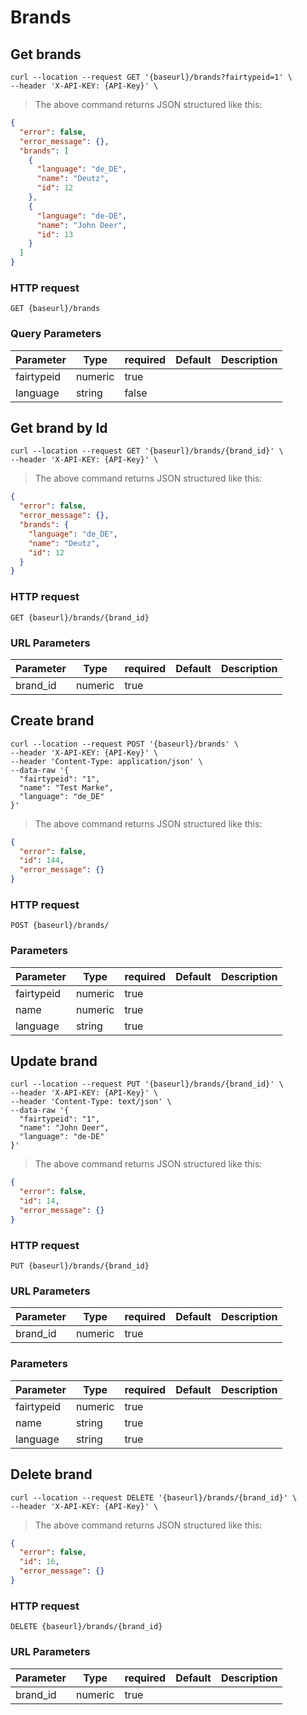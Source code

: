 # Brands

## Get brands

```shell
curl --location --request GET '{baseurl}/brands?fairtypeid=1' \
--header 'X-API-KEY: {API-Key}' \
```

> The above command returns JSON structured like this:

```json
{
  "error": false,
  "error_message": {},
  "brands": [
    {
      "language": "de_DE",
      "name": "Deutz",
      "id": 12
    },
    {
      "language": "de-DE",
      "name": "John Deer",
      "id": 13
    }
  ]
}
```

### HTTP request

`GET {baseurl}/brands`

### Query Parameters

Parameter | Type | required | Default | Description
--------- | ---- | -------- | ------- | -----------
fairtypeid | numeric | true |
language | string | false 


## Get brand by Id
```shell
curl --location --request GET '{baseurl}/brands/{brand_id}' \
--header 'X-API-KEY: {API-Key}' \
```

> The above command returns JSON structured like this:

```json
{
  "error": false,
  "error_message": {},
  "brands": {
    "language": "de_DE",
    "name": "Deutz",
    "id": 12
  }
}
```

### HTTP request

`GET {baseurl}/brands/{brand_id}`

### URL Parameters

Parameter | Type | required | Default | Description
--------- | ---- | -------- | ------- | -----------
brand_id | numeric | true |

## Create brand

```shell
curl --location --request POST '{baseurl}/brands' \
--header 'X-API-KEY: {API-Key}' \
--header 'Content-Type: application/json' \
--data-raw '{
  "fairtypeid": "1",
  "name": "Test Marke",
  "language": "de_DE"
}'
```

> The above command returns JSON structured like this:

```json
{
  "error": false,
  "id": 144,
  "error_message": {}
}
```

### HTTP request

`POST {baseurl}/brands/`

### Parameters

Parameter | Type | required | Default | Description
--------- | ---- | -------- | ------- | -----------
fairtypeid | numeric | true | | |
name | numeric | true | | |
language | string | true | |


## Update brand

```shell
curl --location --request PUT '{baseurl}/brands/{brand_id}' \
--header 'X-API-KEY: {API-Key}' \
--header 'Content-Type: text/json' \
--data-raw '{
  "fairtypeid": "1",
  "name": "John Deer",
  "language": "de-DE"
}'
```
> The above command returns JSON structured like this:

```json
{
  "error": false,
  "id": 14,
  "error_message": {}
}
```

### HTTP request

`PUT {baseurl}/brands/{brand_id}`

### URL Parameters
Parameter | Type | required | Default | Description
--------- | ---- | -------- | ------- | -----------
brand_id | numeric | true |


### Parameters

Parameter | Type | required | Default | Description
--------- | ---- | -------- | ------- | -----------
fairtypeid | numeric | true | | |
name | string | true | | |
language | string | true | |

## Delete brand

```shell
curl --location --request DELETE '{baseurl}/brands/{brand_id}' \
--header 'X-API-KEY: {API-Key}' \
```

> The above command returns JSON structured like this:

```json
{
  "error": false,
  "id": 16,
  "error_message": {}
}
```

### HTTP request

`DELETE {baseurl}/brands/{brand_id}`

### URL Parameters
Parameter | Type | required | Default | Description
--------- | ---- | -------- | ------- | -----------
brand_id | numeric | true |

